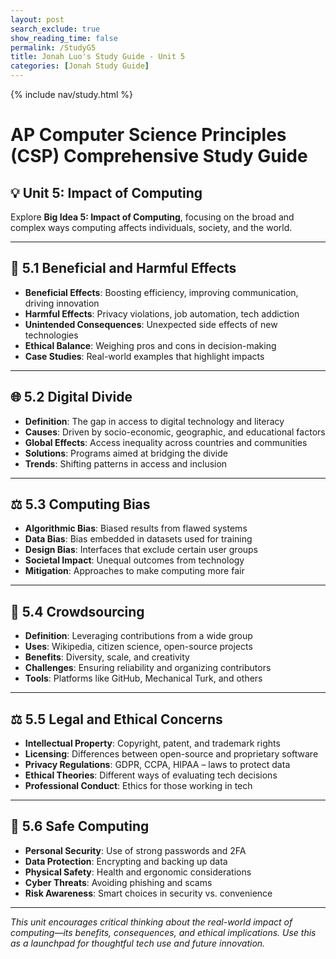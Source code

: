 ```yaml
---
layout: post 
search_exclude: true
show_reading_time: false
permalink: /StudyG5
title: Jonah Luo's Study Guide - Unit 5
categories: [Jonah Study Guide]
---
```

{% include nav/study.html %}

# AP Computer Science Principles (CSP) Comprehensive Study Guide  
## 💡 Unit 5: Impact of Computing

Explore **Big Idea 5: Impact of Computing**, focusing on the broad and complex ways computing affects individuals, society, and the world.

---

## 🌱 5.1 Beneficial and Harmful Effects
- **Beneficial Effects**: Boosting efficiency, improving communication, driving innovation  
- **Harmful Effects**: Privacy violations, job automation, tech addiction  
- **Unintended Consequences**: Unexpected side effects of new technologies  
- **Ethical Balance**: Weighing pros and cons in decision-making  
- **Case Studies**: Real-world examples that highlight impacts

---

## 🌐 5.2 Digital Divide
- **Definition**: The gap in access to digital technology and literacy  
- **Causes**: Driven by socio-economic, geographic, and educational factors  
- **Global Effects**: Access inequality across countries and communities  
- **Solutions**: Programs aimed at bridging the divide  
- **Trends**: Shifting patterns in access and inclusion

---

## ⚖️ 5.3 Computing Bias
- **Algorithmic Bias**: Biased results from flawed systems  
- **Data Bias**: Bias embedded in datasets used for training  
- **Design Bias**: Interfaces that exclude certain user groups  
- **Societal Impact**: Unequal outcomes from technology  
- **Mitigation**: Approaches to make computing more fair

---

## 🤝 5.4 Crowdsourcing
- **Definition**: Leveraging contributions from a wide group  
- **Uses**: Wikipedia, citizen science, open-source projects  
- **Benefits**: Diversity, scale, and creativity  
- **Challenges**: Ensuring reliability and organizing contributors  
- **Tools**: Platforms like GitHub, Mechanical Turk, and others

---

## ⚖️ 5.5 Legal and Ethical Concerns
- **Intellectual Property**: Copyright, patent, and trademark rights  
- **Licensing**: Differences between open-source and proprietary software  
- **Privacy Regulations**: GDPR, CCPA, HIPAA – laws to protect data  
- **Ethical Theories**: Different ways of evaluating tech decisions  
- **Professional Conduct**: Ethics for those working in tech

---

## 🔐 5.6 Safe Computing
- **Personal Security**: Use of strong passwords and 2FA  
- **Data Protection**: Encrypting and backing up data  
- **Physical Safety**: Health and ergonomic considerations  
- **Cyber Threats**: Avoiding phishing and scams  
- **Risk Awareness**: Smart choices in security vs. convenience

---

*This unit encourages critical thinking about the real-world impact of computing—its benefits, consequences, and ethical implications. Use this as a launchpad for thoughtful tech use and future innovation.*